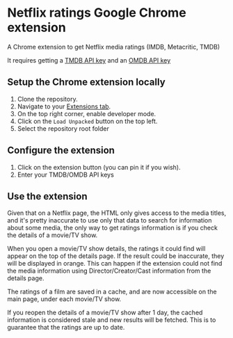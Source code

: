 # Netflix ratings Google Chrome extension
A Chrome extension to get Netflix media ratings (IMDB, Metacritic, TMDB)

It requires getting a [TMDB API key](https://developers.themoviedb.org/3/getting-started/introduction) and an [OMDB API key](http://www.omdbapi.com/apikey.aspx)

## Setup the Chrome extension locally

1. Clone the repository.
2. Navigate to your [Extensions tab](chrome://extensions/).
3. On the top right corner, enable developer mode.
4. Click on the `Load Unpacked` button on the top left.
5. Select the repository root folder

## Configure the extension

1. Click on the extension button (you can pin it if you wish).
2. Enter your TMDB/OMDB API keys

## Use the extension

Given that on a Netflix page, the HTML only gives access to the media titles, and it's pretty inaccurate to use only that data to search for information about some media, the only way to get ratings information is if you check the details of a movie/TV show.

When you open a movie/TV show details, the ratings it could find will appear on the top of the details page. If the result could be inaccurate, they will be displayed in orange. This can happen if the extension could not find the media information using Director/Creator/Cast information from the details page.

The ratings of a film are saved in a cache, and are now accessible on the main page, under each movie/TV show.

If you reopen the details of a movie/TV show after 1 day, the cached information is considered stale and new results will be fetched. This is to guarantee that the ratings are up to date.
